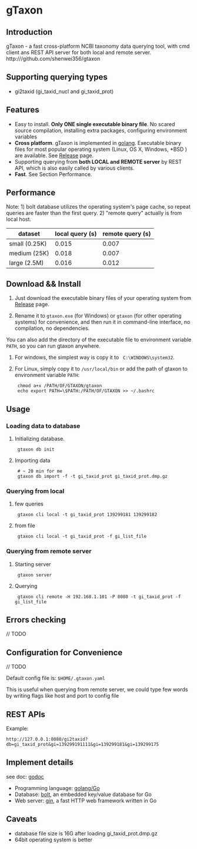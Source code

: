 # gTaxon

## Introduction

gTaxon - a fast cross-platform NCBI taxonomy data querying tool,
with cmd client ans REST API server for both local and remote server.
http:///github.com/shenwei356/gtaxon

## Supporting querying types

- gi2taxid (gi_taxid_nucl and gi_taxid_prot)

## Features

- Easy to install. **Only ONE single executable binary file**.
 No scared source compilation, installing extra packages,
 configuring environment variables
- **Cross platform**. gTaxon is implemented in [golang](https://golang.org). Executable binary files for most popular operating system (Linux, OS X, Windows, \*BSD ) are available. See [Release](https://github.com/shenwei356/gtaxon/releases) page.
- Supporting querying from **both LOCAL and REMOTE server** by REST API, which is also easily called by various clients.
- **Fast**. See Section Performance.

## Performance

Note: 1) bolt database utilizes the operating system's page cache,
so repeat queries are faster than the first query. 2) "remote query" actually is from local host.

| dataset        | local query (s) | remote query (s) |
|----------------|-----------------|------------------|
| small (0.25K)  |  0.015          |   0.007          |
| medium (25K)   |  0.018          |   0.007          |
| large (2.5M)   |  0.016          |   0.012          |



## Download && Install

1. Just download the executable binary files of your operating system from  [Release](https://github.com/shenwei356/gtaxon/releases) page.

2. Rename it to `gtaxon.exe` (for Windows) or `gtaxon` (for other operating systems) for convenience, and then run it in command-line interface, no compilation, no dependencies.

You can also add the directory of the executable file to environment variable `PATH`, so you can run gtaxon anywhere.

1. For windows, the simplest way is copy it to ` C:\WINDOWS\system32`.

2. For Linux, simply copy it to `/usr/local/bin` or add the path of gtaxon to environment variable `PATH`:

        chmod a+x /PATH/OF/GTAXON/gtaxon
        echo export PATH=\$PATH:/PATH/OF/GTAXON >> ~/.bashrc

## Usage

### Loading data to database

1. Initializing database.

        gtaxon db init

2. Importing data

        # ~ 20 min for me
        gtaxon db import -f -t gi_taxid_prot gi_taxid_prot.dmp.gz

### Querying from local

1. few queries

        gtaxon cli local -t gi_taxid_prot 139299181 139299182

2. from file

        gtaxon cli local -t gi_taxid_prot -f gi_list_file

### Querying from remote server

1. Starting server

        gtaxon server

2. Querying

        gtaxon cli remote -H 192.168.1.101 -P 8080 -t gi_taxid_prot -f gi_list_file

## Errors checking

// TODO

## Configuration for Convenience

// TODO

Default config file is: `$HOME/.gtaxon.yaml`

This is useful when querying from remote server,
we could type few words by writing flags like host and port to config file

## REST APIs

Example:

`http://127.0.0.1:8080/gi2taxid?db=gi_taxid_prot&gi=139299191111&gi=139299181&gi=139299175`

## Implement details

see doc: [godoc](https://godoc.org/github.com/shenwei356/gtaxon)

- Programming language: [golang/Go](https://golang.org)
- Database: [bolt](https://github.com/boltdb/bolt), an embedded key/value database for Go
- Web server: [gin](https://github.com/gin-gonic/gin), a fast HTTP web framework written in Go

## Caveats

- database file size is 16G after loading gi_taxid_prot.dmp.gz
- 64bit operating system is better
